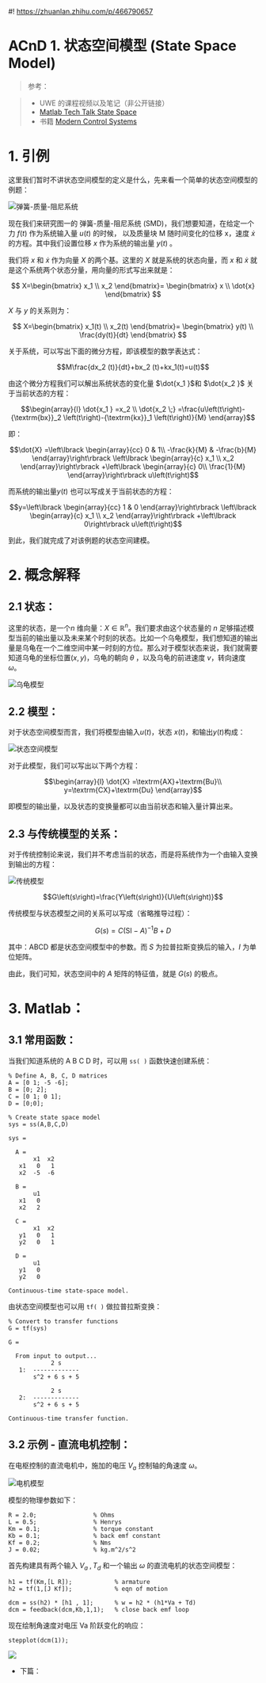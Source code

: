 #! https://zhuanlan.zhihu.com/p/466790657
# ACnD 1. 状态空间模型 (State Space Model)
  

> 参考：

>- UWE 的课程视频以及笔记（非公开链接）
>-  [Matlab Tech Talk State Space](https://www.youtube.com/watch?v=hpeKrMG-WP0\&t=53s\&ab_channel=MATLAB)
>- 书籍 [Modern Control Systems](https://www.amazon.co.uk/Modern-Control-Systems-Global-Richard/dp/1292152974/ref=sr_1_1?crid=J0DQPEBQ2PXP\&keywords=modern+control+systems\&qid=1644591893\&sprefix=modern+control+system%2Caps%2C39\&sr=8-1)

  
# 1. 引例
  

这里我们暂时不讲状态空间模型的定义是什么，先来看一个简单的状态空间模型的例题：

![弹簧-质量-阻尼系统](Lec1_images/image_0.png)


现在我们来研究图一的 弹簧-质量-阻尼系统 (SMD)，我们想要知道，在给定一个力 $f(t)$ 作为系统输入量 $u(t)$ 的时候， 以及质量块 M 随时间变化的位移 x，速度 $\dot{x}$ 的方程。其中我们设置位移 $x$ 作为系统的输出量 $y\left(t\right)\;$。

我们将 $x$ 和 $\dot{x}$ 作为向量 $X$ 的两个基。这里的 $X$ 就是系统的状态向量，而 $x$ 和 $\dot{x}$ 就是这个系统两个状态分量，用向量的形式写出来就是：

$$
X=\begin{bmatrix}
    x_1 \\ x_2
\end{bmatrix}=
\begin{bmatrix}
    x \\ \dot{x}
\end{bmatrix}
$$

$X$ 与 $y$ 的关系则为：

$$
X=\begin{bmatrix}
    x_1(t) \\ x_2(t)
\end{bmatrix}=
\begin{bmatrix}
    y(t) \\ \frac{dy(t)}{dt}
\end{bmatrix}
$$

关于系统，可以写出下面的微分方程，即该模型的数学表达式：

$$M\frac{dx_2 (t)}{dt}+bx_2 (t)+kx_1(t)=u(t)$$

由这个微分方程我们可以解出系统状态的变化量 $\dot{x_1 }$和 $\dot{x_2 }$ 关于当前状态的方程：

$$\begin{array}{l} \dot{x_1 } =x_2 \\ \dot{x_2 \;} =\frac{u\left(t\right)-{\textrm{bx}}_2 \left(t\right)-{\textrm{kx}}_1 \left(t\right)}{M} \end{array}$$

即：

$$\dot{X} =\left\lbrack \begin{array}{cc} 0 & 1\\ -\frac{k}{M} & -\frac{b}{M} \end{array}\right\rbrack \left\lbrack \begin{array}{c} x_1 \\ x_2  \end{array}\right\rbrack +\left\lbrack \begin{array}{c} 0\\ \frac{1}{M} \end{array}\right\rbrack u\left(t\right)$$

而系统的输出量$y\left(t\right)$ 也可以写成关于当前状态的方程：

$$y=\left\lbrack \begin{array}{cc} 1 & 0 \end{array}\right\rbrack \left\lbrack \begin{array}{c} x_1 \\ x_2  \end{array}\right\rbrack +\left\lbrack 0\right\rbrack u\left(t\right)$$

到此，我们就完成了对该例题的状态空间建模。

# 2. 概念解释
  
## 2.1 状态：

这里的状态，是一个$n$ 维向量：$X\in \mathbb{R} ^n$。我们要求由这个状态量的 $n$ 足够描述模型当前的输出量以及未来某个时刻的状态。比如一个乌龟模型，我们想知道的输出量是乌龟在一个二维空间中某一时刻的方位。那么对于模型状态来说，我们就需要知道乌龟的坐标位置$\left(x,y\right)$，乌龟的朝向$\;\theta \;$，以及乌龟的前进速度 $v$，转向速度 $\omega$。

![乌龟模型](Lec1_images/image_1.png)

  
## 2.2 模型：

对于状态空间模型而言，我们将模型由输入$u\left(t\right)$，状态 $x\left(t\right)$，和输出$y\left(t\right)$构成：

![状态空间模型](Lec1_images/image_2.png)

  

对于此模型，我们可以写出以下两个方程：

$$\begin{array}{l} \dot{X} =\textrm{AX}+\textrm{Bu}\\ y=\textrm{CX}+\textrm{Du} \end{array}$$

即模型的输出量，以及状态的变换量都可以由当前状态和输入量计算出来。

## 2.3 与传统模型的关系：

对于传统控制论来说，我们并不考虑当前的状态，而是将系统作为一个由输入变换到输出的方程：

![传统模型](Lec1_images/image_3.png)

$$G\left(s\right)=\frac{Y\left(s\right)}{U\left(s\right)}$$

传统模型与状态模型之间的关系可以写成（省略推导过程）：

$$G\left(s\right)={C\left(\textrm{SI}-A\right)}^{-1} B+D$$

其中：$\textrm{ABCD}$ 都是状态空间模型中的参数。而$\;S$ 为拉普拉斯变换后的输入，$I$ 为单位矩阵。

由此，我们可知，状态空间中的 $A$ 矩阵的特征值，就是 $G\left(s\right)$ 的极点。

# 3. Matlab：
## 3.1 常用函数：

当我们知道系统的  A B C D 时，可以用 `ss( )` 函数快速创建系统：

```matlab:Code
% Define A, B, C, D matrices
A = [0 1; -5 -6];
B = [0; 2];
C = [0 1; 0 1];
D = [0;0];

% Create state space model
sys = ss(A,B,C,D)
```

```text:Output
sys =
 
  A = 
       x1  x2
   x1   0   1
   x2  -5  -6
 
  B = 
       u1
   x1   0
   x2   2
 
  C = 
       x1  x2
   y1   0   1
   y2   0   1
 
  D = 
       u1
   y1   0
   y2   0
 
Continuous-time state-space model.
```

由状态空间模型也可以用 `tf( )` 做拉普拉斯变换：

```matlab:Code
% Convert to transfer functions
G = tf(sys)
```

```text:Output
G =
 
  From input to output...
            2 s
   1:  -------------
       s^2 + 6 s + 5
 
            2 s
   2:  -------------
       s^2 + 6 s + 5
 
Continuous-time transfer function.
```

## 3.2 示例 - 直流电机控制：

在电枢控制的直流电机中，施加的电压 $V_a$ 控制轴的角速度 $\omega$。

![电机模型](Lec1_images/image_4.png)

模型的物理参数如下：

```matlab:Code
R = 2.0;                % Ohms
L = 0.5;                % Henrys
Km = 0.1;               % torque constant
Kb = 0.1;               % back emf constant
Kf = 0.2;               % Nms
J = 0.02;               % kg.m^2/s^2
```

首先构建具有两个输入 $V_a \;,T_d$ 和一个输出 $\omega$ 的直流电机的状态空间模型：

```matlab:Code
h1 = tf(Km,[L R]);            % armature
h2 = tf(1,[J Kf]);            % eqn of motion

dcm = ss(h2) * [h1 , 1];      % w = h2 * (h1*Va + Td)
dcm = feedback(dcm,Kb,1,1);   % close back emf loop
```

现在绘制角速度对电压 Va 阶跃变化的响应：

```matlab:Code
stepplot(dcm(1));
```

![ ](Lec1_images/figure_0.png)

- 下篇：[ ]()